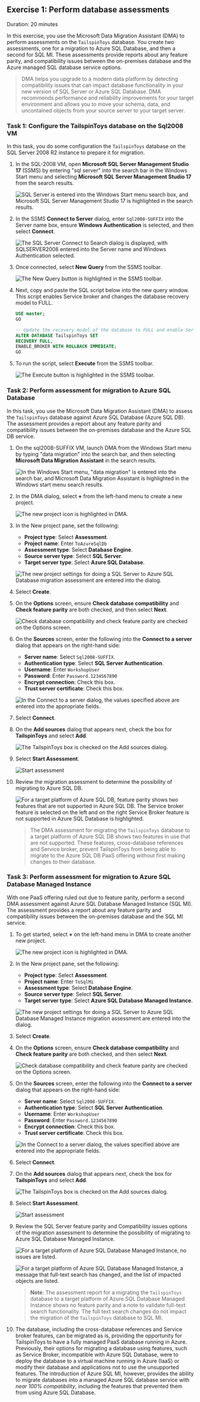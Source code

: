 ## Exercise 1: Perform database assessments

Duration: 20 minutes

In this exercise, you use the Microsoft Data Migration Assistant (DMA) to perform assessments on the `TailspinToys` database. You create two assessments, one for a migration to Azure SQL Database, and then a second for SQL MI. These assessments provide reports about any feature parity, and compatibility issues between the on-premises database and the Azure managed SQL database service options.

> DMA helps you upgrade to a modern data platform by detecting compatibility issues that can impact database functionality in your new version of SQL Server or Azure SQL Database. DMA recommends performance and reliability improvements for your target environment and allows you to move your schema, data, and uncontained objects from your source server to your target server.

### Task 1: Configure the TailspinToys database on the Sql2008 VM

In this task, you do some configuration the `TailspinToys` database on the SQL Server 2008 R2 instance to prepare it for migration.

1. In the SQL-2008 VM, open **Microsoft SQL Server Management Studio 17** (SSMS) by entering "sql server" into the search bar in the Windows Start menu and selecting **Microsoft SQL Server Management Studio 17** from the search results.

    ![SQL Server is entered into the Windows Start menu search box, and Microsoft SQL Server Management Studio 17 is highlighted in the search results.](media/start-menu-ssms-17.png "Windows start menu search")

1. In the SSMS **Connect to Server** dialog, enter `Sql2008-SUFFIX` into the Server name box, ensure **Windows Authentication** is selected, and then select **Connect**.

    ![The SQL Server Connect to Search dialog is displayed, with SQLSERVER2008 entered into the Server name and Windows Authentication selected.](media/ssms.png "Connect to Server")

1. Once connected, select **New Query** from the SSMS toolbar.

    ![The New Query button is highlighted in the SSMS toolbar.](media/ssms-new-query.png "SSMS Toolbar")

1. Next, copy and paste the SQL script below into the new query window. This script enables Service broker and changes the database recovery model to FULL.

    ```sql
    USE master;
    GO

    -- Update the recovery model of the database to FULL and enable Service Broker
    ALTER DATABASE TailspinToys SET
    RECOVERY FULL,
    ENABLE_BROKER WITH ROLLBACK IMMEDIATE;
    GO
    ```

1. To run the script, select **Execute** from the SSMS toolbar.

    ![The Execute button is highlighted in the SSMS toolbar.](media/ssms-execute.png "SSMS Toolbar")

### Task 2: Perform assessment for migration to Azure SQL Database

In this task, you use the Microsoft Data Migration Assistant (DMA) to assess the `TailspinToys` database against Azure SQL Database (Azure SQL DB). The assessment provides a report about any feature parity and compatibility issues between the on-premises database and the Azure SQL DB service.

1. On the sql2008-SUFFIX VM, launch DMA from the Windows Start menu by typing "data migration" into the search bar, and then selecting **Microsoft Data Migration Assistant** in the search results.

    ![In the Windows Start menu, "data migration" is entered into the search bar, and Microsoft Data Migration Assistant is highlighted in the Windows start menu search results.](media/windows-start-menu-dma.png "Data Migration Assistant")

2. In the DMA dialog, select **+** from the left-hand menu to create a new project.

    ![The new project icon is highlighted in DMA.](media/dma-new.png "New DMA project")

3. In the New project pane, set the following:

    - **Project type**: Select **Assessment**.
    - **Project name**: Enter ```ToAzureSqlDb```
    - **Assessment type**: Select **Database Engine**.
    - **Source server type**: Select **SQL Server**.
    - **Target server type**: Select **Azure SQL Database**.

    ![The new project settings for doing a SQL Server to Azure SQL Database migration assessment are entered into the dialog.](media/dma-new-project-to-azure-sql-db.png "New project settings")

4. Select **Create**.

5. On the **Options** screen, ensure **Check database compatibility** and **Check feature parity** are both checked, and then select **Next**.

    ![Check database compatibility and check feature parity are checked on the Options screen.](media/dma-options.png "DMA options")

6. On the **Sources** screen, enter the following into the **Connect to a server** dialog that appears on the right-hand side:

    - **Server name**: Select ```Sql2008-SUFFIX```.
    - **Authentication type**: Select **SQL Server Authentication**.
    - **Username**: Enter ```WorkshopUser```
    - **Password**: Enter ```Password.1234567890```
    - **Encrypt connection**: Check this box.
    - **Trust server certificate**: Check this box.

    ![In the Connect to a server dialog, the values specified above are entered into the appropriate fields.](media/dma2.png "Connect to a server")

7. Select **Connect**.

8. On the **Add sources** dialog that appears next, check the box for **TailspinToys** and select **Add**.

    ![The TailspinToys box is checked on the Add sources dialog.](media/dma-add.png "Add sources")

9. Select **Start Assessment**.

    ![Start assessment](media/dma-start-assessment-to-azure-sql-db.png "Start assessment")

10. Review the migration assessment to determine the possibility of migrating to Azure SQL DB.

    ![For a target platform of Azure SQL DB, feature parity shows two features that are not supported in Azure SQL DB. The Service broker feature is selected on the left and on the right Service Broker feature is not supported in Azure SQL Database is highlighted.](media/dma.png "Database feature parity")

    > The DMA assessment for migrating the `TailspinToys` database to a target platform of Azure SQL DB shows two features in use that are not supported. These features, cross-database references and Service broker, prevent TailspinToys from being able to migrate to the Azure SQL DB PaaS offering without first making changes to their database.

### Task 3: Perform assessment for migration to Azure SQL Database Managed Instance

With one PaaS offering ruled out due to feature parity, perform a second DMA assessment against Azure SQL Database Managed Instance (SQL MI). The assessment provides a report about any feature parity and compatibility issues between the on-premises database and the SQL MI service.

1. To get started, select **+** on the left-hand menu in DMA to create another new project.

    ![The new project icon is highlighted in DMA.](media/dma-new.png "New DMA project")

2. In the New project pane, set the following:

    - **Project type**: Select **Assessment**.
    - **Project name**: Enter ```ToSqlMi```
    - **Assessment type**: Select **Database Engine**.
    - **Source server type**: Select **SQL Server**.
    - **Target server type**: Select **Azure SQL Database Managed Instance**.

    ![The new project settings for doing a SQL Server to Azure SQL Database Managed Instance migration assessment are entered into the dialog.](media/dma-new-project-to-sql-mi.png "New project settings")

3. Select **Create**.

4. On the **Options** screen, ensure **Check database compatibility** and **Check feature parity** are both checked, and then select **Next**.

    ![Check database compatibility and check feature parity are checked on the Options screen.](media/dma-options.png "DMA options")

5. On the **Sources** screen, enter the following into the **Connect to a server** dialog that appears on the right-hand side:

    - **Server name**: Select ```Sql2008-SUFFIX```.
    - **Authentication type**: Select **SQL Server Authentication**.
    - **Username**: Enter ```WorkshopUser```
    - **Password**: Enter ```Password.1234567890```
    - **Encrypt connection**: Check this box.
    - **Trust server certificate**: Check this box.

    ![In the Connect to a server dialog, the values specified above are entered into the appropriate fields.](media/dma2.png "Connect to a server")

6. Select **Connect**.

7. On the **Add sources** dialog that appears next, check the box for **TailspinToys** and select **Add**.

    ![The TailspinToys box is checked on the Add sources dialog.](media/dma-add.png "Add sources")

8. Select **Start Assessment**.

    ![Start assessment](media/dma-start-assessment-to-sql-mi.png "Start assessment")

9. Review the SQL Server feature parity and Compatibility issues options of the migration assessment to determine the possibility of migrating to Azure SQL Database Managed Instance.

    ![For a target platform of Azure SQL Database Managed Instance, no issues are listed.](media/dma-feature-parity-sql-mi.png "Database feature parity")

    ![For a target platform of Azure SQL Database Managed Instance, a message that full-text search has changed, and the list of impacted objects are listed.](media/dma-compatibility-issues-sql-mi.png "Compatibility issues")

    >**Note**: The assessment report for a migrating the `TailspinToys` database to a target platform of Azure SQL Database Managed Instance shows no feature parity and a note to validate full-text search functionality. The full text search changes do not impact the migration of the `TailspinToys` database to SQL MI.

10. The database, including the cross-database references and Service broker features, can be migrated as is, providing the opportunity for TailspinToys to have a fully managed PaaS database running in Azure. Previously, their options for migrating a database using features, such as Service Broker, incompatible with Azure SQL Database, were to deploy the database to a virtual machine running in Azure (IaaS) or modify their database and applications not to use the unsupported features. The introduction of Azure SQL MI, however, provides the ability to migrate databases into a managed Azure SQL database service with *near 100% compatibility*, including the features that prevented them from using Azure SQL Database.
